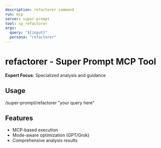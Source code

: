 ```yaml
---
description: refactorer command
run: mcp
server: super-prompt
tool: sp_refactorer
args:
  query: "${input}"
  persona: "refactorer"
---
```


# **refactorer - Super Prompt MCP Tool**

**Expert Focus**: Specialized analysis and guidance

## Usage
/super-prompt/refactorer "your query here"

## Features
- MCP-based execution
- Mode-aware optimization (GPT/Grok)
- Comprehensive analysis results
